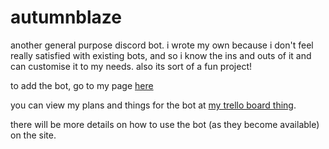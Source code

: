 # autumnblaze
another general purpose discord bot. i wrote my own because i don't feel really satisfied with existing bots, and so i know the ins and outs of it and can customise it to my needs. also its sort of a fun project!

to add the bot, go to my page [here](linkid)

you can view my plans and things for the bot at [my trello board thing](https://trello.com/b/6o7eZylC/autumnblaze-bot).

there will be more details on how to use the bot (as they become available) on the site.
